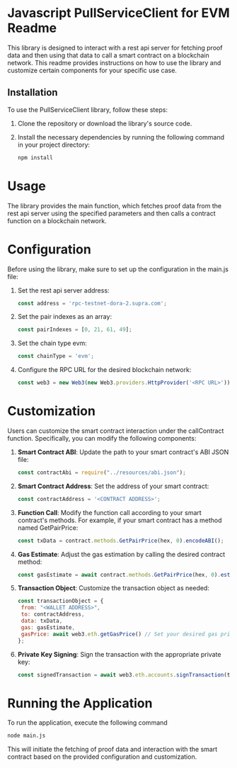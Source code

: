 # Javascript PullServiceClient for EVM Readme

This library is designed to interact with a rest api server for fetching proof data and then using that data to call a smart
contract on a blockchain network. This readme provides instructions on how to use the library and customize certain
components for your specific use case.

## Installation

To use the PullServiceClient library, follow these steps:

1. Clone the repository or download the library's source code.
2. Install the necessary dependencies by running the following command in your project directory:

   ```bash
   npm install
   ```

# Usage

The library provides the main function, which fetches proof data from the rest api server using the specified parameters and
then calls a contract function on a blockchain network.

# Configuration

Before using the library, make sure to set up the configuration in the main.js file:

1. Set the rest api server address:

   ```js
   const address = 'rpc-testnet-dora-2.supra.com';
   ```
2. Set the pair indexes as an array:

   ```js
   const pairIndexes = [0, 21, 61, 49];
   ```

3. Set the chain type evm:

   ```js
   const chainType = 'evm';
   ```

4. Configure the RPC URL for the desired blockchain network:

   ```js
   const web3 = new Web3(new Web3.providers.HttpProvider('<RPC URL>'));
   ```

# Customization

Users can customize the smart contract interaction under the callContract function. Specifically, you can modify the
following components:

1. **Smart Contract ABI**: Update the path to your smart contract's ABI JSON file:
   ```js
   const contractAbi = require("../resources/abi.json");
   ```

2. **Smart Contract Address**: Set the address of your smart contract:

   ```js
   const contractAddress = '<CONTRACT ADDRESS>';
   ```

3. **Function Call**: Modify the function call according to your smart contract's methods. For example, if your smart
   contract has a method named GetPairPrice:
   ```js
   const txData = contract.methods.GetPairPrice(hex, 0).encodeABI();
   ```

4. **Gas Estimate**: Adjust the gas estimation by calling the desired contract method:
   ```js
   const gasEstimate = await contract.methods.GetPairPrice(hex, 0).estimateGas({ from: "<WALLET ADDRESS>" });
   ```

5. **Transaction Object**: Customize the transaction object as needed:
   ```js
   const transactionObject = {
    from: "<WALLET ADDRESS>",
    to: contractAddress,
    data: txData,
    gas: gasEstimate,
    gasPrice: await web3.eth.getGasPrice() // Set your desired gas price here, e.g: web3.utils.toWei('1000', 'gwei')
   };
   ```

6. **Private Key Signing**: Sign the transaction with the appropriate private key:
   ```js
   const signedTransaction = await web3.eth.accounts.signTransaction(transactionObject, "<PRIVATE KEY>");
   ```

# Running the Application

To run the application, execute the following command

```bash
node main.js
```

This will initiate the fetching of proof data and interaction with the smart contract based on the provided
configuration and customization.